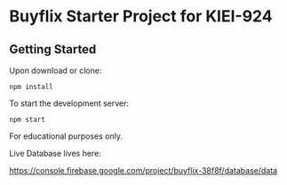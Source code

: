# Buyflix Starter Project for KIEI-924

## Getting Started

Upon download or clone:

```
npm install
```

To start the development server:

```
npm start
```

For educational purposes only.

Live Database lives here:

https://console.firebase.google.com/project/buyflix-38f8f/database/data
